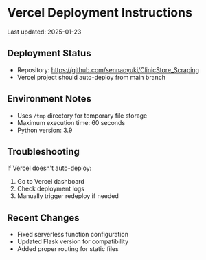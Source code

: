 # Vercel Deployment Instructions

Last updated: 2025-01-23

## Deployment Status
- Repository: https://github.com/sennaoyuki/ClinicStore_Scraping
- Vercel project should auto-deploy from main branch

## Environment Notes
- Uses `/tmp` directory for temporary file storage
- Maximum execution time: 60 seconds
- Python version: 3.9

## Troubleshooting
If Vercel doesn't auto-deploy:
1. Go to Vercel dashboard
2. Check deployment logs
3. Manually trigger redeploy if needed

## Recent Changes
- Fixed serverless function configuration
- Updated Flask version for compatibility
- Added proper routing for static files